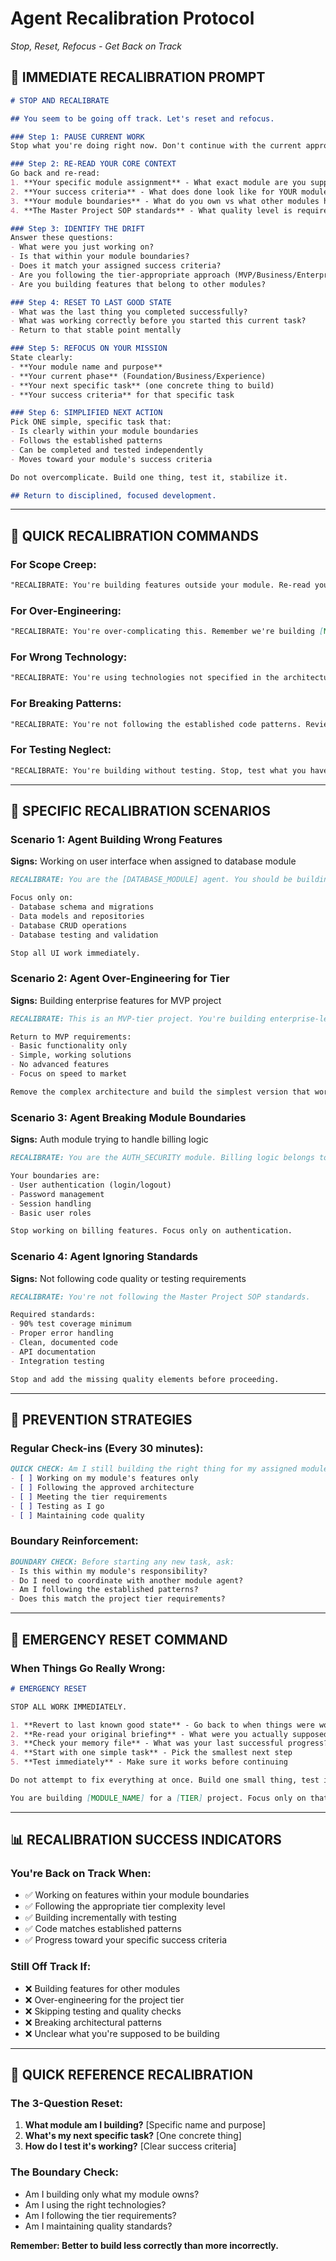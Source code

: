 # Agent Recalibration Protocol
*Stop, Reset, Refocus - Get Back on Track*

## 🛑 IMMEDIATE RECALIBRATION PROMPT

```markdown
# STOP AND RECALIBRATE

## You seem to be going off track. Let's reset and refocus.

### Step 1: PAUSE CURRENT WORK
Stop what you're doing right now. Don't continue with the current approach.

### Step 2: RE-READ YOUR CORE CONTEXT
Go back and re-read:
1. **Your specific module assignment** - What exact module are you supposed to build?
2. **Your success criteria** - What does done look like for YOUR module only?
3. **Your module boundaries** - What do you own vs what other modules handle?
4. **The Master Project SOP standards** - What quality level is required?

### Step 3: IDENTIFY THE DRIFT
Answer these questions:
- What were you just working on?
- Is that within your module boundaries? 
- Does it match your assigned success criteria?
- Are you following the tier-appropriate approach (MVP/Business/Enterprise)?
- Are you building features that belong to other modules?

### Step 4: RESET TO LAST GOOD STATE
- What was the last thing you completed successfully?
- What was working correctly before you started this current task?
- Return to that stable point mentally

### Step 5: REFOCUS ON YOUR MISSION
State clearly:
- **Your module name and purpose**
- **Your current phase** (Foundation/Business/Experience)
- **Your next specific task** (one concrete thing to build)
- **Your success criteria** for that specific task

### Step 6: SIMPLIFIED NEXT ACTION
Pick ONE simple, specific task that:
- Is clearly within your module boundaries
- Follows the established patterns
- Can be completed and tested independently
- Moves toward your module's success criteria

Do not overcomplicate. Build one thing, test it, stabilize it.

## Return to disciplined, focused development.
```

---

## 🎯 QUICK RECALIBRATION COMMANDS

### **For Scope Creep:**
```markdown
"RECALIBRATE: You're building features outside your module. Re-read your module boundaries and focus only on [SPECIFIC MODULE NAME] functionality."
```

### **For Over-Engineering:**
```markdown
"RECALIBRATE: You're over-complicating this. Remember we're building [MVP/Business/Enterprise] tier. Simplify and focus on core requirements only."
```

### **For Wrong Technology:**
```markdown
"RECALIBRATE: You're using technologies not specified in the architecture. Return to the approved tech stack and implementation approach."
```

### **For Breaking Patterns:**
```markdown
"RECALIBRATE: You're not following the established code patterns. Review previous modules and maintain consistency."
```

### **For Testing Neglect:**
```markdown
"RECALIBRATE: You're building without testing. Stop, test what you have, then continue with proper testing protocol."
```

---

## 🔧 SPECIFIC RECALIBRATION SCENARIOS

### Scenario 1: Agent Building Wrong Features
**Signs:** Working on user interface when assigned to database module
```markdown
RECALIBRATE: You are the [DATABASE_MODULE] agent. You should be building data models and database operations, NOT user interface components. That's handled by the UI_MODULE agent.

Focus only on:
- Database schema and migrations  
- Data models and repositories
- Database CRUD operations
- Database testing and validation

Stop all UI work immediately.
```

### Scenario 2: Agent Over-Engineering for Tier
**Signs:** Building enterprise features for MVP project
```markdown
RECALIBRATE: This is an MVP-tier project. You're building enterprise-level complexity that's not needed.

Return to MVP requirements:
- Basic functionality only
- Simple, working solutions
- No advanced features
- Focus on speed to market

Remove the complex architecture and build the simplest version that works.
```

### Scenario 3: Agent Breaking Module Boundaries
**Signs:** Auth module trying to handle billing logic
```markdown
RECALIBRATE: You are the AUTH_SECURITY module. Billing logic belongs to the BILLING_PAYMENTS module.

Your boundaries are:
- User authentication (login/logout)
- Password management  
- Session handling
- Basic user roles

Stop working on billing features. Focus only on authentication.
```

### Scenario 4: Agent Ignoring Standards
**Signs:** Not following code quality or testing requirements
```markdown
RECALIBRATE: You're not following the Master Project SOP standards.

Required standards:
- 90% test coverage minimum
- Proper error handling
- Clean, documented code
- API documentation
- Integration testing

Stop and add the missing quality elements before proceeding.
```

---

## 🎪 PREVENTION STRATEGIES

### Regular Check-ins (Every 30 minutes):
```markdown
QUICK CHECK: Am I still building the right thing for my assigned module?
- [ ] Working on my module's features only
- [ ] Following the approved architecture  
- [ ] Meeting the tier requirements
- [ ] Testing as I go
- [ ] Maintaining code quality
```

### Boundary Reinforcement:
```markdown
BOUNDARY CHECK: Before starting any new task, ask:
- Is this within my module's responsibility?
- Do I need to coordinate with another module agent?
- Am I following the established patterns?
- Does this match the project tier requirements?
```

---

## 🚨 EMERGENCY RESET COMMAND

### When Things Go Really Wrong:
```markdown
# EMERGENCY RESET

STOP ALL WORK IMMEDIATELY.

1. **Revert to last known good state** - Go back to when things were working
2. **Re-read your original briefing** - What were you actually supposed to build?
3. **Check your memory file** - What was your last successful progress?
4. **Start with one simple task** - Pick the smallest next step
5. **Test immediately** - Make sure it works before continuing

Do not attempt to fix everything at once. Build one small thing, test it, then proceed carefully.

You are building [MODULE_NAME] for a [TIER] project. Focus only on that.
```

---

## 📊 RECALIBRATION SUCCESS INDICATORS

### You're Back on Track When:
- ✅ Working on features within your module boundaries
- ✅ Following the appropriate tier complexity level
- ✅ Building incrementally with testing
- ✅ Code matches established patterns
- ✅ Progress toward your specific success criteria

### Still Off Track If:
- ❌ Building features for other modules
- ❌ Over-engineering for the project tier
- ❌ Skipping testing and quality checks
- ❌ Breaking architectural patterns
- ❌ Unclear what you're supposed to be building

---

## 🎯 QUICK REFERENCE RECALIBRATION

### **The 3-Question Reset:**
1. **What module am I building?** [Specific name and purpose]
2. **What's my next specific task?** [One concrete thing]
3. **How do I test it's working?** [Clear success criteria]

### **The Boundary Check:**
- Am I building only what my module owns?
- Am I using the right technologies?
- Am I following the tier requirements?
- Am I maintaining quality standards?

**Remember: Better to build less correctly than more incorrectly.**